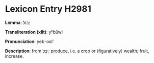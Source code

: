 # Lexicon Entry H2981

**Lemma**: יְבוּל

**Transliteration (xlit)**: yᵉbûwl

**Pronunciation**: yeb-ool'

**Description**:
from יָבַל; produce, i.e. a crop or (figuratively) wealth; fruit, increase.
